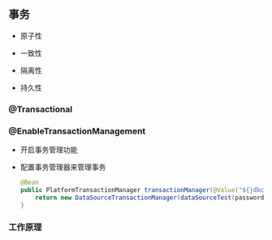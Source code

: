 ## 事务

- 原子性

- 一致性

- 隔离性

- 持久性

### @Transactional

### @EnableTransactionManagement

- 开启事务管理功能

- 配置事务管理器来管理事务  
    ```java
    @Bean
    public PlatformTransactionManager transactionManager(@Value("${jdbc.password}") String password) throws PropertyVetoException {
        return new DataSourceTransactionManager(dataSourceTest(password));
    }
    ```

### 工作原理
